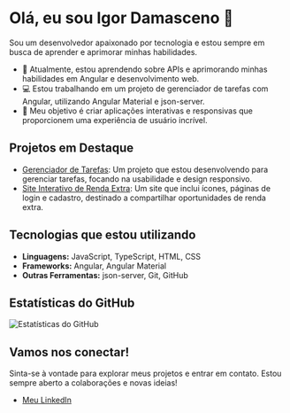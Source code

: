 # Olá, eu sou Igor Damasceno 👋

 Sou um desenvolvedor apaixonado por tecnologia e estou sempre em busca de aprender e aprimorar minhas habilidades.

- 🌱 Atualmente, estou aprendendo sobre APIs e aprimorando minhas habilidades em Angular e desenvolvimento web.
- 💻 Estou trabalhando em um projeto de gerenciador de tarefas com Angular, utilizando Angular Material e json-server.
- 🎯 Meu objetivo é criar aplicações interativas e responsivas que proporcionem uma experiência de usuário incrível.

## Projetos em Destaque

- [Gerenciador de Tarefas](https://github.com/IgorDamasceno10/pagina-de-renda-renda-extra): Um projeto que estou desenvolvendo para gerenciar tarefas, focando na usabilidade e design responsivo.
- [Site Interativo de Renda Extra](https://github.com/IgorDamasceno10/pagina-de-renda-renda-extra): Um site que inclui ícones, páginas de login e cadastro, destinado a compartilhar oportunidades de renda extra.

## Tecnologias que estou utilizando

- **Linguagens:** JavaScript, TypeScript, HTML, CSS
- **Frameworks:** Angular, Angular Material
- **Outras Ferramentas:** json-server, Git, GitHub

## Estatísticas do GitHub

![Estatísticas do GitHub](https://github-readme-stats.vercel.app/api?username=IgorDamasceno10&show_icons=true&theme=radical)

## Vamos nos conectar!

Sinta-se à vontade para explorar meus projetos e entrar em contato. Estou sempre aberto a colaborações e novas ideias!

- [Meu LinkedIn](https://www.linkedin.com/in/igor-damasceno-44a492313/)




